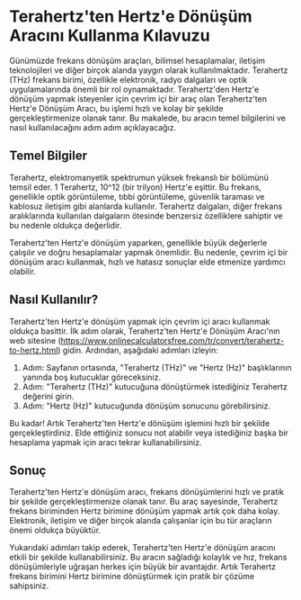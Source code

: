 Terahertz'ten Hertz'e Dönüşüm Aracını Kullanma Kılavuzu
=======================================================

Günümüzde frekans dönüşüm araçları, bilimsel hesaplamalar, iletişim teknolojileri ve diğer birçok alanda yaygın olarak kullanılmaktadır. Terahertz (THz) frekans birimi, özellikle elektronik, radyo dalgaları ve optik uygulamalarında önemli bir rol oynamaktadır. Terahertz'den Hertz'e dönüşüm yapmak isteyenler için çevrim içi bir araç olan Terahertz'ten Hertz'e Dönüşüm Aracı, bu işlemi hızlı ve kolay bir şekilde gerçekleştirmenize olanak tanır. Bu makalede, bu aracın temel bilgilerini ve nasıl kullanılacağını adım adım açıklayacağız.

Temel Bilgiler
--------------

Terahertz, elektromanyetik spektrumun yüksek frekanslı bir bölümünü temsil eder. 1 Terahertz, 10^12 (bir trilyon) Hertz'e eşittir. Bu frekans, genellikle optik görüntüleme, tıbbi görüntüleme, güvenlik taraması ve kablosuz iletişim gibi alanlarda kullanılır. Terahertz dalgaları, diğer frekans aralıklarında kullanılan dalgaların ötesinde benzersiz özelliklere sahiptir ve bu nedenle oldukça değerlidir.

Terahertz'ten Hertz'e dönüşüm yaparken, genellikle büyük değerlerle çalışılır ve doğru hesaplamalar yapmak önemlidir. Bu nedenle, çevrim içi bir dönüşüm aracı kullanmak, hızlı ve hatasız sonuçlar elde etmenize yardımcı olabilir.

Nasıl Kullanılır?
-----------------

Terahertz'ten Hertz'e dönüşüm yapmak için çevrim içi aracı kullanmak oldukça basittir. İlk adım olarak, Terahertz'ten Hertz'e Dönüşüm Aracı'nın web sitesine (<https://www.onlinecalculatorsfree.com/tr/convert/terahertz-to-hertz.html>) gidin. Ardından, aşağıdaki adımları izleyin:

1. Adım: Sayfanın ortasında, "Terahertz (THz)" ve "Hertz (Hz)" başlıklarının yanında boş kutucuklar göreceksiniz.
2. Adım: "Terahertz (THz)" kutucuğuna dönüştürmek istediğiniz Terahertz değerini girin.
3. Adım: "Hertz (Hz)" kutucuğunda dönüşüm sonucunu görebilirsiniz.

Bu kadar! Artık Terahertz'ten Hertz'e dönüşüm işlemini hızlı bir şekilde gerçekleştirdiniz. Elde ettiğiniz sonucu not alabilir veya istediğiniz başka bir hesaplama yapmak için aracı tekrar kullanabilirsiniz.

Sonuç
-----

Terahertz'ten Hertz'e dönüşüm aracı, frekans dönüşümlerini hızlı ve pratik bir şekilde gerçekleştirmenize olanak tanır. Bu araç sayesinde, Terahertz frekans biriminden Hertz birimine dönüşüm yapmak artık çok daha kolay. Elektronik, iletişim ve diğer birçok alanda çalışanlar için bu tür araçların önemi oldukça büyüktür.

Yukarıdaki adımları takip ederek, Terahertz'ten Hertz'e dönüşüm aracını etkili bir şekilde kullanabilirsiniz. Bu aracın sağladığı kolaylık ve hız, frekans dönüşümleriyle uğraşan herkes için büyük bir avantajdır. Artık Terahertz frekans birimini Hertz birimine dönüştürmek için pratik bir çözüme sahipsiniz.